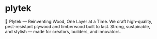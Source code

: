 # plytek

🚀 Plytek — Reinventing Wood, One Layer at a Time.
We craft high-quality, pest-resistant plywood and timberwood built to last. Strong, sustainable, and stylish — made for creators, builders, and innovators.
